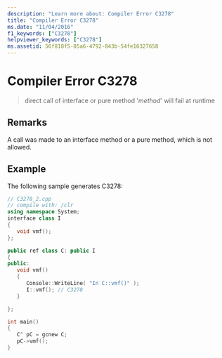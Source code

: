 ```yaml
---
description: "Learn more about: Compiler Error C3278"
title: "Compiler Error C3278"
ms.date: "11/04/2016"
f1_keywords: ["C3278"]
helpviewer_keywords: ["C3278"]
ms.assetid: 56f818f5-85a6-4792-843b-54fe16327658
---
```

# Compiler Error C3278

> direct call of interface or pure method '*method*' will fail at runtime

## Remarks

A call was made to an interface method or a pure method, which is not allowed.

## Example

The following sample generates C3278:

```cpp
// C3278_2.cpp
// compile with: /clr
using namespace System;
interface class I
{
   void vmf();
};

public ref class C: public I
{
public:
   void vmf()
   {
      Console::WriteLine( "In C::vmf()" );
      I::vmf(); // C3278
   }

};

int main()
{
   C^ pC = gcnew C;
   pC->vmf();
}
```

